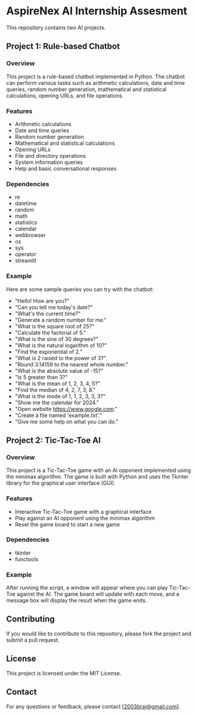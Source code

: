 # AspireNex AI Internship Assesment

This repository contains two AI projects.

## Project 1: Rule-based Chatbot

### Overview
This project is a rule-based chatbot implemented in Python. The chatbot can perform various tasks such as arithmetic calculations, date and time queries, random number generation, mathematical and statistical calculations, opening URLs, and file operations.

### Features
- Arithmetic calculations
- Date and time queries
- Random number generation
- Mathematical and statistical calculations
- Opening URLs
- File and directory operations
- System information queries
- Help and basic conversational responses

### Dependencies
- re
- datetime
- random
- math
- statistics
- calendar
- webbrowser
- os
- sys
- operator
- streamlit

### Example
Here are some sample queries you can try with the chatbot:
- "Hello! How are you?"
- "Can you tell me today's date?"
- "What's the current time?"
- "Generate a random number for me."
- "What is the square root of 25?"
- "Calculate the factorial of 5."
- "What is the sine of 30 degrees?"
- "What is the natural logarithm of 10?"
- "Find the exponential of 2."
- "What is 2 raised to the power of 3?"
- "Round 3.14159 to the nearest whole number."
- "What is the absolute value of -15?"
- "Is 5 greater than 3?"
- "What is the mean of 1, 2, 3, 4, 5?"
- "Find the median of 4, 2, 7, 3, 8."
- "What is the mode of 1, 1, 2, 3, 3, 3?"
- "Show me the calendar for 2024."
- "Open website https://www.google.com."
- "Create a file named 'example.txt'."
- "Give me some help on what you can do."

## Project 2: Tic-Tac-Toe AI

### Overview
This project is a Tic-Tac-Toe game with an AI opponent implemented using the minimax algorithm. The game is built with Python and uses the Tkinter library for the graphical user interface (GUI).

### Features
- Interactive Tic-Tac-Toe game with a graphical interface
- Play against an AI opponent using the minimax algorithm
- Reset the game board to start a new game

### Dependencies
- tkinter
- functools

### Example
After running the script, a window will appear where you can play Tic-Tac-Toe against the AI. The game board will update with each move, and a message box will display the result when the game ends.

## Contributing
If you would like to contribute to this repository, please fork the project and submit a pull request.

## License
This project is licensed under the MIT License.

## Contact
For any questions or feedback, please contact [2003braj@gmail.com].
